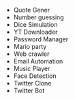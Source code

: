 
- Quote Gener
- Number guessing
- Dice Simulation
- YT Downloader
- Password Manager
- Mario party
- Web crawler
- Email Automation
- Music Player
- Face Detection
- Twitter Clone
- Twitter Bot
